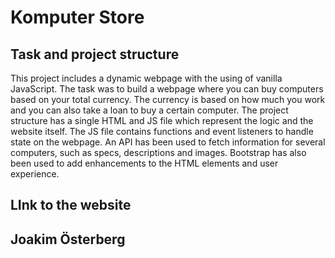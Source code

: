 # Komputer Store

## Task and project structure

This project includes a dynamic webpage with the using of vanilla JavaScript. The task was to build a webpage where you can buy computers based on your total currency. The currency is based on how much you work and you can also take a loan to buy a certain computer. The project structure has a single HTML and JS file which represent the logic and the website itself. The JS file contains functions and event listeners to handle state on the webpage. An API has been used to fetch information for several computers, such as specs, descriptions and images. Bootstrap has also been used to add enhancements to the HTML elements and user experience. 

## LInk to the website

## **Joakim Österberg**
